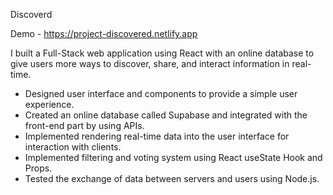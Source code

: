 Discoverd

Demo - https://project-discovered.netlify.app

I built a Full-Stack web application using React with an online database to give users more ways to discover, share, and interact information in real-time.

- Designed user interface and components to provide a simple user experience.
- Created an online database called Supabase and integrated with the front-end part by using APIs.
- Implemented rendering real-time data into the user interface for interaction with clients.
- Implemented filtering and voting system using React useState Hook and Props.
- Tested the exchange of data between servers and users using Node.js.
